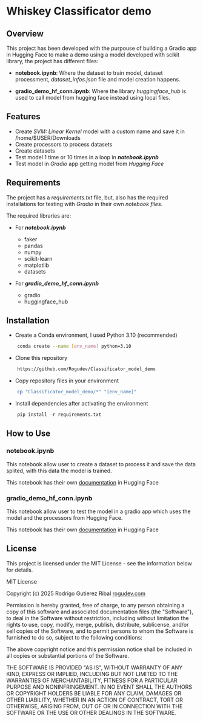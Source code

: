 # Whiskey Classificator demo

## Overview

This project has been developed with the purpouse of building a Gradio app in Hugging Face to make a demo using a model developed with scikit library, the project has different files:

- **notebook.ipynb**: Where the dataset to train model, dataset processment, _dataset_infos.json_ file and model creation happens.

- **gradio_demo_hf_conn.ipynb**: Where the library _huggingface_hub_ is used to call model from hugging face instead using local files.


## Features

- Create _SVM: Linear Kernel_ model with a custom name and save it in /home/$USER/Downloads
- Create processors to process datasets
- Create datasets
- Test model 1 time or 10 times in a loop in _**notebook.ipynb**_
- Test model in _Gradio_ app getting model from _Hugging Face_


## Requirements

The project has a _requirements.txt_ file, but, also has the required installations for testing with _Gradio_ in their own _notebook files_.

The required libraries are:
- For _**notebook.ipynb**_
    - faker
    - pandas
    - numpy
    - scikit-learn
    - matplotlib
    - datasets

- For _**gradio_demo_hf_conn.ipynb**_
    - gradio
    - huggingface_hub


## Installation

- Create a Conda environment, I used Python 3.10 (recommended)
```Bash
    conda create --name [env_name] python=3.10
```
- Clone this repository
```Bash
    https://github.com/Rogudev/Classificator_model_demo
```
- Copy repository files in your environment
```Bash
    cp "Classificator_model_demo/*" "[env_name]"
```

- Install dependencies after activating the environment
```Python
    pip install -r requirements.txt 
```


## How to Use

### notebook.ipynb
This notebook allow user to create a dataset to process it and save the data splited, with this data the model is trained.

This notebook has their own [documentation](https://huggingface.co/Rogudev/whiskey_classificator_model) in Hugging Face


### gradio_demo_hf_conn.ipynb
This notebook allow user to test the model in a gradio app which uses the model and the processors from Hugging Face.

This notebook has their own [documentation](https://huggingface.co/spaces/Rogudev/Whiskey_classificator_demo/blob/main/README.md) in Hugging Face



## License

This project is licensed under the MIT License - see the information below for details.


MIT License

Copyright (c) 2025 Rodrigo Gutierez Ribal [rogudev.com](https://rogudev.com/es)

Permission is hereby granted, free of charge, to any person obtaining a copy
of this software and associated documentation files (the "Software"), to deal
in the Software without restriction, including without limitation the rights
to use, copy, modify, merge, publish, distribute, sublicense, and/or sell
copies of the Software, and to permit persons to whom the Software is
furnished to do so, subject to the following conditions:

The above copyright notice and this permission notice shall be included in all
copies or substantial portions of the Software.

THE SOFTWARE IS PROVIDED "AS IS", WITHOUT WARRANTY OF ANY KIND, EXPRESS OR
IMPLIED, INCLUDING BUT NOT LIMITED TO THE WARRANTIES OF MERCHANTABILITY,
FITNESS FOR A PARTICULAR PURPOSE AND NONINFRINGEMENT. IN NO EVENT SHALL THE
AUTHORS OR COPYRIGHT HOLDERS BE LIABLE FOR ANY CLAIM, DAMAGES OR OTHER
LIABILITY, WHETHER IN AN ACTION OF CONTRACT, TORT OR OTHERWISE, ARISING FROM,
OUT OF OR IN CONNECTION WITH THE SOFTWARE OR THE USE OR OTHER DEALINGS IN THE
SOFTWARE.

